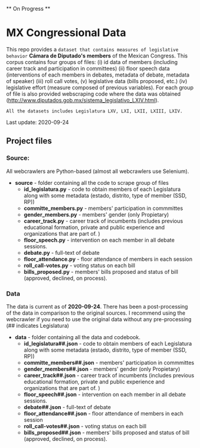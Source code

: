 ** On Progress **
# MX Congressional Data

This repo provides a `dataset that contains measures of legislative behavior` **Cámara de Diputado's members** of the Mexican Congress. This corpus contains four groups of files: (i) id data of members (including career track and participation in committees) (ii) floor speech data (interventions of each members in debates, metadata of debate, metadata of speaker) (iii) roll call votes, (v) legislative data (bills proposed, etc.) (iv) legislative effort (measure composed of previous variables). For each group of file is also provided webscraping code where the data was obtained (http://www.diputados.gob.mx/sistema_legislativo_LXIV.html). 

`All the datasets includes Legislatura LXV, LXI, LXII, LXIII, LXIV.`

Last update: 2020-09-24

## Project files

### Source:
All webcrawlers are Python-based (almost all webcrawlers use Selenium). 

* **source** - folder containing all the code to scrape group of files
  * **id_legislatura.py** - code to obtain members of each Legislatura along with some metadata (estado, distrito, type of member (SSD, RP))
  * **committe_members.py** - members' participation in commmittes
  * **gender_members.py** - members' gender (only Propietary)
  * **career_track.py** - career track of incumbents (includes previous educational formation, private and public experience and organizations that are part of. )
  * **floor_speech.py** - intervention on each member in all debate sessions. 
  * **debate.py** - full-text of debate
  * **floor_attendance.py** - floor attendance of members in each session
  * **roll_call-votes.py** - voting status on each bill 
  * **bills_proposed.py** - members' bills proposed and status of bill (approved, declined, on process). 


### Data

The data is current as of **2020-09-24**. There has been a post-processing of the data in comparison to the original sources. I recommend using the webcrawler if you need to use the original data without any pre-processing (## indicates Legislatura)

* **data** - folder containing all the data and codebook. 
  * **id_legislatura##.json** - code to obtain members of each Legislatura along with some metadata (estado, distrito, type of member (SSD, RP))
  * **committe_members##.json** - members' participation in commmittes
  * **gender_members##.json** - members' gender (only Propietary)
  * **career_track##.json** - career track of incumbents (includes previous educational formation, private and public experience and organizations that are part of. )
  * **floor_speech##.json** - intervention on each member in all debate sessions. 
  * **debate##.json** - full-text of debate
  * **floor_attendance##.json** - floor attendance of members in each session
  * **roll_call-votes##.json** - voting status on each bill 
  * **bills_proposed##.json** - members' bills proposed and status of bill (approved, declined, on process). 
